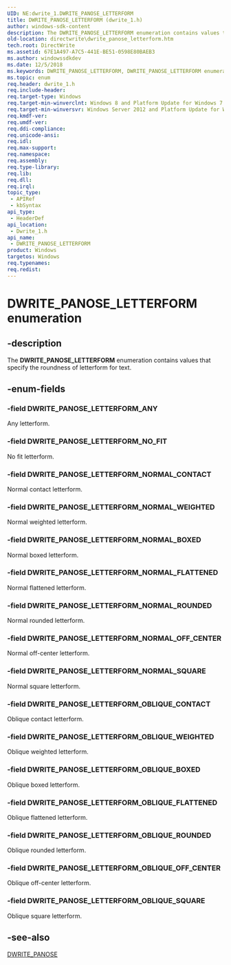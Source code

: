 ```yaml
---
UID: NE:dwrite_1.DWRITE_PANOSE_LETTERFORM
title: DWRITE_PANOSE_LETTERFORM (dwrite_1.h)
author: windows-sdk-content
description: The DWRITE_PANOSE_LETTERFORM enumeration contains values that specify the roundness of letterform for text.
old-location: directwrite\dwrite_panose_letterform.htm
tech.root: DirectWrite
ms.assetid: 67E1A497-A7C5-441E-BE51-0598E80BAEB3
ms.author: windowssdkdev
ms.date: 12/5/2018
ms.keywords: DWRITE_PANOSE_LETTERFORM, DWRITE_PANOSE_LETTERFORM enumeration [Direct Write], DWRITE_PANOSE_LETTERFORM_ANY, DWRITE_PANOSE_LETTERFORM_NORMAL_BOXED, DWRITE_PANOSE_LETTERFORM_NORMAL_CONTACT, DWRITE_PANOSE_LETTERFORM_NORMAL_FLATTENED, DWRITE_PANOSE_LETTERFORM_NORMAL_OFF_CENTER, DWRITE_PANOSE_LETTERFORM_NORMAL_ROUNDED, DWRITE_PANOSE_LETTERFORM_NORMAL_SQUARE, DWRITE_PANOSE_LETTERFORM_NORMAL_WEIGHTED, DWRITE_PANOSE_LETTERFORM_NO_FIT, DWRITE_PANOSE_LETTERFORM_OBLIQUE_BOXED, DWRITE_PANOSE_LETTERFORM_OBLIQUE_CONTACT, DWRITE_PANOSE_LETTERFORM_OBLIQUE_FLATTENED, DWRITE_PANOSE_LETTERFORM_OBLIQUE_OFF_CENTER, DWRITE_PANOSE_LETTERFORM_OBLIQUE_ROUNDED, DWRITE_PANOSE_LETTERFORM_OBLIQUE_SQUARE, DWRITE_PANOSE_LETTERFORM_OBLIQUE_WEIGHTED, directwrite.dwrite_panose_letterform, dwrite_1/DWRITE_PANOSE_LETTERFORM, dwrite_1/DWRITE_PANOSE_LETTERFORM_ANY, dwrite_1/DWRITE_PANOSE_LETTERFORM_NORMAL_BOXED, dwrite_1/DWRITE_PANOSE_LETTERFORM_NORMAL_CONTACT, dwrite_1/DWRITE_PANOSE_LETTERFORM_NORMAL_FLATTENED, dwrite_1/DWRITE_PANOSE_LETTERFORM_NORMAL_OFF_CENTER, dwrite_1/DWRITE_PANOSE_LETTERFORM_NORMAL_ROUNDED, dwrite_1/DWRITE_PANOSE_LETTERFORM_NORMAL_SQUARE, dwrite_1/DWRITE_PANOSE_LETTERFORM_NORMAL_WEIGHTED, dwrite_1/DWRITE_PANOSE_LETTERFORM_NO_FIT, dwrite_1/DWRITE_PANOSE_LETTERFORM_OBLIQUE_BOXED, dwrite_1/DWRITE_PANOSE_LETTERFORM_OBLIQUE_CONTACT, dwrite_1/DWRITE_PANOSE_LETTERFORM_OBLIQUE_FLATTENED, dwrite_1/DWRITE_PANOSE_LETTERFORM_OBLIQUE_OFF_CENTER, dwrite_1/DWRITE_PANOSE_LETTERFORM_OBLIQUE_ROUNDED, dwrite_1/DWRITE_PANOSE_LETTERFORM_OBLIQUE_SQUARE, dwrite_1/DWRITE_PANOSE_LETTERFORM_OBLIQUE_WEIGHTED
ms.topic: enum
req.header: dwrite_1.h
req.include-header: 
req.target-type: Windows
req.target-min-winverclnt: Windows 8 and Platform Update for Windows 7 [desktop apps only]
req.target-min-winversvr: Windows Server 2012 and Platform Update for Windows Server 2008 R2 [desktop apps only]
req.kmdf-ver: 
req.umdf-ver: 
req.ddi-compliance: 
req.unicode-ansi: 
req.idl: 
req.max-support: 
req.namespace: 
req.assembly: 
req.type-library: 
req.lib: 
req.dll: 
req.irql: 
topic_type:
 - APIRef
 - kbSyntax
api_type:
 - HeaderDef
api_location:
 - Dwrite_1.h
api_name:
 - DWRITE_PANOSE_LETTERFORM
product: Windows
targetos: Windows
req.typenames: 
req.redist: 
---
```


# DWRITE_PANOSE_LETTERFORM enumeration


## -description


The <b>DWRITE_PANOSE_LETTERFORM</b> enumeration contains values that specify the roundness of letterform for text.


## -enum-fields




### -field DWRITE_PANOSE_LETTERFORM_ANY

Any letterform.


### -field DWRITE_PANOSE_LETTERFORM_NO_FIT

No fit letterform.


### -field DWRITE_PANOSE_LETTERFORM_NORMAL_CONTACT

Normal contact letterform.


### -field DWRITE_PANOSE_LETTERFORM_NORMAL_WEIGHTED

Normal weighted letterform.


### -field DWRITE_PANOSE_LETTERFORM_NORMAL_BOXED

Normal boxed letterform.


### -field DWRITE_PANOSE_LETTERFORM_NORMAL_FLATTENED

Normal flattened letterform.


### -field DWRITE_PANOSE_LETTERFORM_NORMAL_ROUNDED

Normal rounded letterform.


### -field DWRITE_PANOSE_LETTERFORM_NORMAL_OFF_CENTER

Normal off-center letterform.


### -field DWRITE_PANOSE_LETTERFORM_NORMAL_SQUARE

Normal square letterform.


### -field DWRITE_PANOSE_LETTERFORM_OBLIQUE_CONTACT

Oblique contact letterform.


### -field DWRITE_PANOSE_LETTERFORM_OBLIQUE_WEIGHTED

Oblique weighted letterform.


### -field DWRITE_PANOSE_LETTERFORM_OBLIQUE_BOXED

Oblique boxed letterform.


### -field DWRITE_PANOSE_LETTERFORM_OBLIQUE_FLATTENED

Oblique flattened letterform.


### -field DWRITE_PANOSE_LETTERFORM_OBLIQUE_ROUNDED

Oblique rounded letterform.


### -field DWRITE_PANOSE_LETTERFORM_OBLIQUE_OFF_CENTER

Oblique off-center letterform.


### -field DWRITE_PANOSE_LETTERFORM_OBLIQUE_SQUARE

Oblique square letterform.


## -see-also




<a href="https://msdn.microsoft.com/B65B4C8E-1CA0-47AC-AA3F-8F2EACC5C11A">DWRITE_PANOSE</a>
 

 

